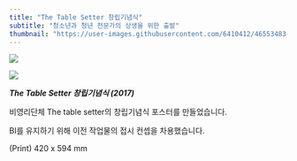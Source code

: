 ```yaml
---
title: "The Table Setter 창립기념식"
subtitle: "청소년과 청년 전문가의 상생을 위한 출발"
thumbnail: "https://user-images.githubusercontent.com/6410412/46553483-902bfc80-c918-11e8-8173-17316f7389ab.png"
---
```


![](https://user-images.githubusercontent.com/6410412/46553483-902bfc80-c918-11e8-8173-17316f7389ab.png)

![](https://user-images.githubusercontent.com/6410412/46553482-902bfc80-c918-11e8-99c5-7b6ba44fec2d.png)

_**The Table Setter 창립기념식 (2017)**_

비영리단체 The table setter의 창립기념식 포스터를 만들었습니다.

BI를 유지하기 위해 이전 작업물의 접시 컨셉을 차용했습니다.

(Print) 420 x 594 mm